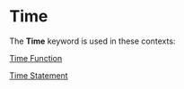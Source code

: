 
# Time <keyword>

The  **Time** keyword is used in these contexts:

 [Time Function](53451748-04cf-04d2-b40d-c091753c7898.md)

 [Time Statement](9c11edf2-5eac-207a-985e-1e990f3e1b12.md)

